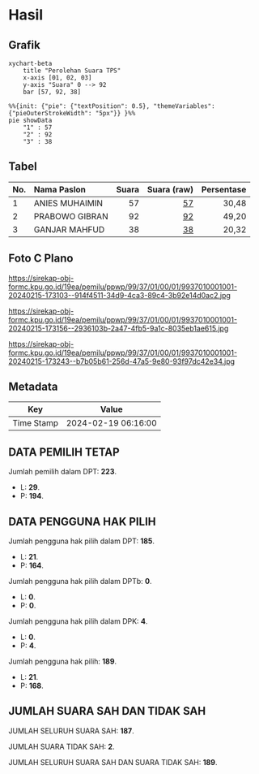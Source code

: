# Hasil

## Grafik

```mermaid
xychart-beta
    title "Perolehan Suara TPS"
    x-axis [01, 02, 03]
    y-axis "Suara" 0 --> 92
    bar [57, 92, 38]
```

```mermaid
%%{init: {"pie": {"textPosition": 0.5}, "themeVariables": {"pieOuterStrokeWidth": "5px"}} }%%
pie showData
    "1" : 57
    "2" : 92
    "3" : 38
```

## Tabel

| No. | Nama Paslon    | Suara | Suara (raw) | Persentase |
|:--- |:-------------- | -----:| -----------:| ----------:|
| 1   | ANIES MUHAIMIN | 57    | [57][p-1]   | 30,48      |
| 2   | PRABOWO GIBRAN | 92    | [92][p-2]   | 49,20      |
| 3   | GANJAR MAHFUD  | 38    | [38][p-3]   | 20,32      |


[p-1]: https://github.com/gigit-pemilu/pemilu-2024-99-luar-negeri/blob/main/pilpres/hitung-suara/sub/99-luar-negeri/sub/37-dhaka-bangladesh/sub/01-dhaka-bangladesh/sub/0001-dhaka-bangladesh/sub/001-pos-001/sub/paslon-1.txt
[p-2]: https://github.com/gigit-pemilu/pemilu-2024-99-luar-negeri/blob/main/pilpres/hitung-suara/sub/99-luar-negeri/sub/37-dhaka-bangladesh/sub/01-dhaka-bangladesh/sub/0001-dhaka-bangladesh/sub/001-pos-001/sub/paslon-2.txt
[p-3]: https://github.com/gigit-pemilu/pemilu-2024-99-luar-negeri/blob/main/pilpres/hitung-suara/sub/99-luar-negeri/sub/37-dhaka-bangladesh/sub/01-dhaka-bangladesh/sub/0001-dhaka-bangladesh/sub/001-pos-001/sub/paslon-3.txt

## Foto C Plano

https://sirekap-obj-formc.kpu.go.id/19ea/pemilu/ppwp/99/37/01/00/01/9937010001001-20240215-173103--914f4511-34d9-4ca3-89c4-3b92e14d0ac2.jpg

https://sirekap-obj-formc.kpu.go.id/19ea/pemilu/ppwp/99/37/01/00/01/9937010001001-20240215-173156--2936103b-2a47-4fb5-9a1c-8035eb1ae615.jpg

https://sirekap-obj-formc.kpu.go.id/19ea/pemilu/ppwp/99/37/01/00/01/9937010001001-20240215-173243--b7b05b61-256d-47a5-9e80-93f97dc42e34.jpg


## Metadata

| Key        | Value               |
| ---------- | ------------------- |
| Time Stamp | 2024-02-19 06:16:00 |


## DATA PEMILIH TETAP

Jumlah pemilih dalam DPT: **223**.
 * L: **29**.
 * P: **194**.

## DATA PENGGUNA HAK PILIH

Jumlah pengguna hak pilih dalam DPT: **185**.
 * L: **21**.
 * P: **164**.

Jumlah pengguna hak pilih dalam DPTb: **0**.
 * L: **0**.
 * P: **0**.

Jumlah pengguna hak pilih dalam DPK: **4**.
 * L: **0**.
 * P: **4**.

Jumlah pengguna hak pilih: **189**.
 * L: **21**.
 * P: **168**.

## JUMLAH SUARA SAH DAN TIDAK SAH

JUMLAH SELURUH SUARA SAH: **187**.

JUMLAH SUARA TIDAK SAH: **2**.

JUMLAH SELURUH SUARA SAH DAN SUARA TIDAK SAH: **189**.


